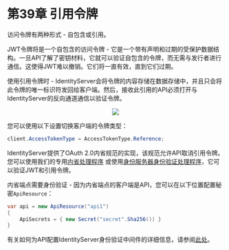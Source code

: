 # 第39章 引用令牌
访问令牌有两种形式 - 自包含或引用。

JWT令牌将是一个自包含的访问令牌 - 它是一个带有声明和过期的受保护数据结构。一旦API了解了密钥材料，它就可以验证自包含的令牌，而无需与发行者进行通信。这使得JWT难以撤销。它们将一直有效，直到它们过期。

使用引用令牌时 - IdentityServer会将令牌的内容存储在数据存储中，并且只会将此令牌的唯一标识符发回给客户端。然后，接收此引用的API必须打开与IdentityServer的反向通道通信以验证令牌。

<div align="center">
<image src="https://identityserver4.readthedocs.io/en/latest/_images/reference_tokens.png"/>
</div>

您可以使用以下设置切换客户端的令牌类型：

``` C#
client.AccessTokenType = AccessTokenType.Reference;
```  

IdentityServer提供了OAuth 2.0内省规范的实现，该规范允许API取消引用令牌。您可以使用我们的专用[内省处理程序](https://github.com/IdentityModel/IdentityModel.AspNetCore.OAuth2Introspection) 或使用[身份服务器身份验证处理程序](https://github.com/IdentityServer/IdentityServer4.AccessTokenValidation)，它可以验证JWT和引用令牌。

内省端点需要身份验证 - 因为内省端点的客户端是API，您可以在以下位置配置秘密`ApiResource`：

``` C#
var api = new ApiResource("api1")
{
    ApiSecrets = { new Secret("secret".Sha256()) }
}
```  

有关如何为API配置IdentityServer身份验证中间件的详细信息，请参阅[此处](https://github.com/thinksjay/IdentityServer4/blob/master/%E7%AC%AC%E4%B8%89%E9%83%A8%E5%88%86%20%E4%B8%BB%E9%A2%98/%E7%AC%AC29%E7%AB%A0%20%E4%BF%9D%E6%8A%A4API.md)。